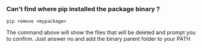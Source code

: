 ### Can't find where pip installed the package binary ? 
`pip remove <mypackage>` 

The command above will show the files that will be deleted and prompt you to confirm. Just answer no and add the binary parent folder to your PATH
